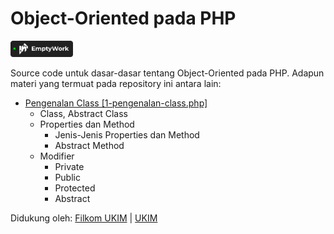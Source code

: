 # Object-Oriented pada PHP

<a href="https://emptywork.netlify.app">
  <img src="active.svg" width=100>
</a>

Source code untuk dasar-dasar tentang Object-Oriented pada PHP. Adapun materi yang termuat pada repository ini antara lain:
- <a href="./1-pengenalan-class.php">Pengenalan Class [1-pengenalan-class.php]</a>
  - Class, Abstract Class
  - Properties dan Method
    - Jenis-Jenis Properties dan Method
    - Abstract Method
  - Modifier
    - Private
    - Public
    - Protected
    - Abstract

Didukung oleh:
<a href="https://filkom.ukim.ac.id">Filkom UKIM</a> | <a href="https://ukim.ac.id">UKIM</a>